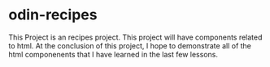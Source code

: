 # odin-recipes
This Project is an recipes project. This project will have components related to html. At the conclusion of this project, I hope to demonstrate all of the html componenents that I have learned in the last few lessons.